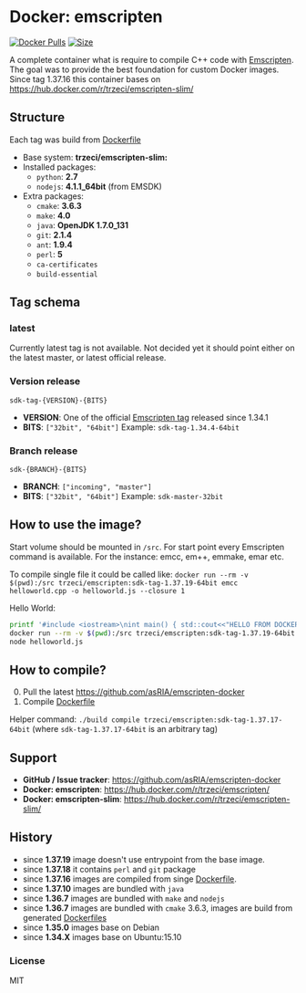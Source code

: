 # Docker: emscripten
[![Docker Pulls](https://img.shields.io/docker/pulls/trzeci/emscripten.svg)](https://store.docker.com/community/images/trzeci/emscripten/) [![Size](https://images.microbadger.com/badges/image/trzeci/emscripten.svg)](https://microbadger.com/images/trzeci/emscripten/)


A complete container what is require to compile C++ code with [Emscripten](http://emscripten.org). The goal was to provide the best foundation for custom Docker images.
Since tag 1.37.16 this container bases on https://hub.docker.com/r/trzeci/emscripten-slim/

## Structure
Each tag was build from [Dockerfile](https://github.com/asRIA/emscripten-docker/blob/master/docker/trzeci/emscripten/Dockerfile)
* Base system: **trzeci/emscripten-slim:**
* Installed packages: 
  * `python`: **2.7**
  * `nodejs`: **4.1.1_64bit** (from EMSDK)
* Extra packages: 
  * `cmake`: **3.6.3**
  * `make`: **4.0**
  * `java`: **OpenJDK 1.7.0_131**
  * `git`: **2.1.4**
  * `ant`: **1.9.4**
  * `perl`: **5**
  * `ca-certificates`
  * `build-essential`

## Tag schema
### latest
Currently latest tag is not available. Not decided yet it should point either on the latest master, or latest official release. 

### Version release
`sdk-tag-{VERSION}-{BITS}`
* **VERSION**: One of the official [Emscripten tag](https://github.com/kripken/emscripten/tags) released since 1.34.1
* **BITS**: `["32bit", "64bit"]`
Example: `sdk-tag-1.34.4-64bit`

### Branch release
`sdk-{BRANCH}-{BITS}`
* **BRANCH**: `["incoming", "master"]`
* **BITS**: `["32bit", "64bit"]`
Example: `sdk-master-32bit`


## How to use the image?
Start volume should be mounted in `/src`. 
For start point every Emscripten command is available. For the instance: emcc, em++, emmake, emar etc.

To compile single file it could be called like:
`docker run --rm -v $(pwd):/src trzeci/emscripten:sdk-tag-1.37.19-64bit emcc helloworld.cpp -o helloworld.js --closure 1`

Hello World:
```bash
printf '#include <iostream>\nint main() { std::cout<<"HELLO FROM DOCKER C++"<<std::endl; return 0; }' > helloworld.cpp
docker run --rm -v $(pwd):/src trzeci/emscripten:sdk-tag-1.37.19-64bit emcc helloworld.cpp -o helloworld.js --closure 1
node helloworld.js
```

## How to compile?
0. Pull the latest https://github.com/asRIA/emscripten-docker
0. Compile [Dockerfile](https://github.com/asRIA/emscripten-docker/blob/master/docker/trzeci/emscripten/Dockerfile)

Helper command: `./build compile trzeci/emscripten:sdk-tag-1.37.17-64bit` (where `sdk-tag-1.37.17-64bit` is an arbitrary tag)

## Support 
* **GitHub / Issue tracker**: https://github.com/asRIA/emscripten-docker
* **Docker: emscripten**: https://hub.docker.com/r/trzeci/emscripten/
* **Docker: emscripten-slim**: https://hub.docker.com/r/trzeci/emscripten-slim/

## History
* since **1.37.19** image doesn't use entrypoint from the base image.
* since **1.37.18** it contains `perl` and `git` package
* since **1.37.16** images are compiled from singe [Dockerfile](https://github.com/asRIA/emscripten-docker/blob/master/docker/trzeci/emscripten/Dockerfile).
* since **1.37.10** images are bundled with `java`
* since **1.36.7** images are bundled with `make` and `nodejs`
* since **1.36.7** images are bundled with `cmake` 3.6.3, images are build from generated [Dockerfiles](https://github.com/asRIA/emscripten-docker/tree/f738f061c8068ec24124c37286eafec01d54a6ef/configs)
* since **1.35.0** images base on Debian
* since **1.34.X** images base on Ubuntu:15.10

### License
MIT
